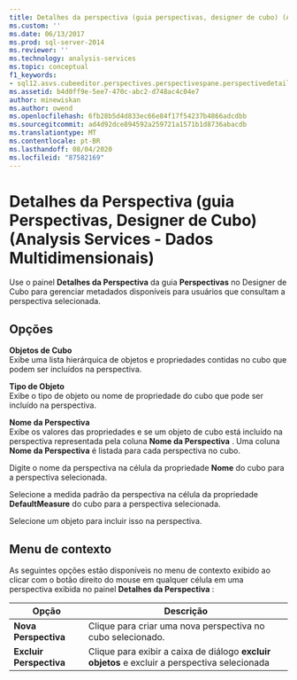 ```yaml
---
title: Detalhes da perspectiva (guia perspectivas, designer de cubo) (Analysis Services-dados multidimensionais) | Microsoft Docs
ms.custom: ''
ms.date: 06/13/2017
ms.prod: sql-server-2014
ms.reviewer: ''
ms.technology: analysis-services
ms.topic: conceptual
f1_keywords:
- sql12.asvs.cubeeditor.perspectives.perspectivespane.perspectivedetails.f2
ms.assetid: b4d0ff9e-5ee7-470c-abc2-d748ac4c04e7
author: minewiskan
ms.author: owend
ms.openlocfilehash: 6fb28b5d4d833ec66e84f17f54237b4866adcdbb
ms.sourcegitcommit: ad4d92dce894592a259721a1571b1d8736abacdb
ms.translationtype: MT
ms.contentlocale: pt-BR
ms.lasthandoff: 08/04/2020
ms.locfileid: "87582169"
---
```

# <a name="perspective-details-perspectives-tab-cube-designer-analysis-services---multidimensional-data"></a>Detalhes da Perspectiva (guia Perspectivas, Designer de Cubo) (Analysis Services - Dados Multidimensionais)
  Use o painel **Detalhes da Perspectiva** da guia **Perspectivas** no Designer de Cubo para gerenciar metadados disponíveis para usuários que consultam a perspectiva selecionada.  
  
## <a name="options"></a>Opções  
 **Objetos de Cubo**  
 Exibe uma lista hierárquica de objetos e propriedades contidas no cubo que podem ser incluídos na perspectiva.  
  
 **Tipo de Objeto**  
 Exibe o tipo de objeto ou nome de propriedade do cubo que pode ser incluído na perspectiva.  
  
 **Nome da Perspectiva**  
 Exibe os valores das propriedades e se um objeto de cubo está incluído na perspectiva representada pela coluna **Nome da Perspectiva** . Uma coluna **Nome da Perspectiva** é listada para cada perspectiva no cubo.  
  
 Digite o nome da perspectiva na célula da propriedade **Nome** do cubo para a perspectiva selecionada.  
  
 Selecione a medida padrão da perspectiva na célula da propriedade **DefaultMeasure** do cubo para a perspectiva selecionada.  
  
 Selecione um objeto para incluir isso na perspectiva.  
  
## <a name="context-menu"></a>Menu de contexto  
 As seguintes opções estão disponíveis no menu de contexto exibido ao clicar com o botão direito do mouse em qualquer célula em uma perspectiva exibida no painel **Detalhes da Perspectiva** :  
  
|Opção|Descrição|  
|------------|-----------------|  
|**Nova Perspectiva**|Clique para criar uma nova perspectiva no cubo selecionado.|  
|**Excluir Perspectiva**|Clique para exibir a caixa de diálogo **excluir objetos** e excluir a perspectiva selecionada|  
  
  
